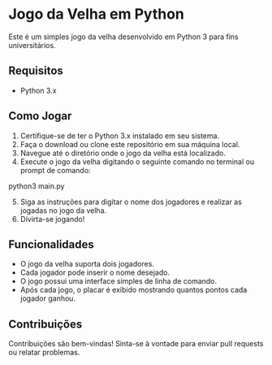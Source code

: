 # Jogo da Velha em Python

Este é um simples jogo da velha desenvolvido em Python 3 para fins universitários.

## Requisitos

- Python 3.x

## Como Jogar

1. Certifique-se de ter o Python 3.x instalado em seu sistema.
2. Faça o download ou clone este repositório em sua máquina local.
3. Navegue até o diretório onde o jogo da velha está localizado.
4. Execute o jogo da velha digitando o seguinte comando no terminal ou prompt de comando:

python3 main.py

5. Siga as instruções para digitar o nome dos jogadores e realizar as jogadas no jogo da velha.
6. Divirta-se jogando!

## Funcionalidades

- O jogo da velha suporta dois jogadores.
- Cada jogador pode inserir o nome desejado.
- O jogo possui uma interface simples de linha de comando.
- Após cada jogo, o placar é exibido mostrando quantos pontos cada jogador ganhou.

## Contribuições

Contribuições são bem-vindas! Sinta-se à vontade para enviar pull requests ou relatar problemas.
